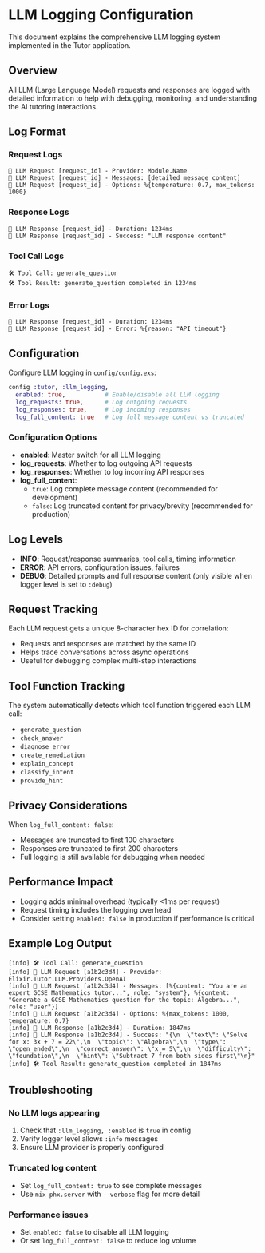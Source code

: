 # LLM Logging Configuration

This document explains the comprehensive LLM logging system implemented in the Tutor application.

## Overview

All LLM (Large Language Model) requests and responses are logged with detailed information to help with debugging, monitoring, and understanding the AI tutoring interactions.

## Log Format

### Request Logs
```
🤖 LLM Request [request_id] - Provider: Module.Name
🤖 LLM Request [request_id] - Messages: [detailed message content]
🤖 LLM Request [request_id] - Options: %{temperature: 0.7, max_tokens: 1000}
```

### Response Logs
```
🤖 LLM Response [request_id] - Duration: 1234ms
🤖 LLM Response [request_id] - Success: "LLM response content"
```

### Tool Call Logs
```
🛠️ Tool Call: generate_question
🛠️ Tool Result: generate_question completed in 1234ms
```

### Error Logs
```
🤖 LLM Response [request_id] - Duration: 1234ms
🤖 LLM Response [request_id] - Error: %{reason: "API timeout"}
```

## Configuration

Configure LLM logging in `config/config.exs`:

```elixir
config :tutor, :llm_logging,
  enabled: true,           # Enable/disable all LLM logging
  log_requests: true,      # Log outgoing requests
  log_responses: true,     # Log incoming responses
  log_full_content: true   # Log full message content vs truncated
```

### Configuration Options

- **enabled**: Master switch for all LLM logging
- **log_requests**: Whether to log outgoing API requests
- **log_responses**: Whether to log incoming API responses
- **log_full_content**: 
  - `true`: Log complete message content (recommended for development)
  - `false`: Log truncated content for privacy/brevity (recommended for production)

## Log Levels

- **INFO**: Request/response summaries, tool calls, timing information
- **ERROR**: API errors, configuration issues, failures
- **DEBUG**: Detailed prompts and full response content (only visible when logger level is set to `:debug`)

## Request Tracking

Each LLM request gets a unique 8-character hex ID for correlation:
- Requests and responses are matched by the same ID
- Helps trace conversations across async operations
- Useful for debugging complex multi-step interactions

## Tool Function Tracking

The system automatically detects which tool function triggered each LLM call:
- `generate_question`
- `check_answer`  
- `diagnose_error`
- `create_remediation`
- `explain_concept`
- `classify_intent`
- `provide_hint`

## Privacy Considerations

When `log_full_content: false`:
- Messages are truncated to first 100 characters
- Responses are truncated to first 200 characters
- Full logging is still available for debugging when needed

## Performance Impact

- Logging adds minimal overhead (typically <1ms per request)
- Request timing includes the logging overhead
- Consider setting `enabled: false` in production if performance is critical

## Example Log Output

```
[info] 🛠️ Tool Call: generate_question
[info] 🤖 LLM Request [a1b2c3d4] - Provider: Elixir.Tutor.LLM.Providers.OpenAI
[info] 🤖 LLM Request [a1b2c3d4] - Messages: [%{content: "You are an expert GCSE Mathematics tutor...", role: "system"}, %{content: "Generate a GCSE Mathematics question for the topic: Algebra...", role: "user"}]
[info] 🤖 LLM Request [a1b2c3d4] - Options: %{max_tokens: 1000, temperature: 0.7}
[info] 🤖 LLM Response [a1b2c3d4] - Duration: 1847ms
[info] 🤖 LLM Response [a1b2c3d4] - Success: "{\n  \"text\": \"Solve for x: 3x + 7 = 22\",\n  \"topic\": \"Algebra\",\n  \"type\": \"open_ended\",\n  \"correct_answer\": \"x = 5\",\n  \"difficulty\": \"foundation\",\n  \"hint\": \"Subtract 7 from both sides first\"\n}"
[info] 🛠️ Tool Result: generate_question completed in 1847ms
```

## Troubleshooting

### No LLM logs appearing
1. Check that `:llm_logging, :enabled` is `true` in config
2. Verify logger level allows `:info` messages
3. Ensure LLM provider is properly configured

### Truncated log content
- Set `log_full_content: true` to see complete messages
- Use `mix phx.server` with `--verbose` flag for more detail

### Performance issues
- Set `enabled: false` to disable all LLM logging
- Or set `log_full_content: false` to reduce log volume